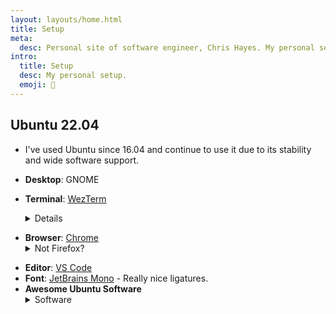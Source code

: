 ```yaml
---
layout: layouts/home.html
title: Setup
meta:
  desc: Personal site of software engineer, Chris Hayes. My personal setup.
intro:
  title: Setup
  desc: My personal setup.
  emoji: 🧰
---
```


## <span class="text-fg-dark inline-block py-1 px-2 bg-secondary bg-opacity-30 rounded-md">Ubuntu 22.04</span>

- I've used Ubuntu since 16.04 and continue to use it due to its stability and wide software support.
- **Desktop**: GNOME

- **Terminal**: [WezTerm](https://wezfurlong.org/wezterm/) <details><summary>Details</summary>
  - WezTerm is a GPU-accelerated cross-platform terminal written in Rust.
  - **Editor:** Vim
  - **[my dotfiles](https://github.com/christopher-hayes/dotfiles)** - Not exhaustive, Slowly moving my private dotfiles into this repo

</details>

- **Browser**: [Chrome](https://www.google.com/chrome/)<details><summary>Not Firefox?</summary>
  - I'm a huge fan of Mozilla, and a subscriber of [Mozilla VPN](https://vpn.mozilla.org/), [Relay](https://relay.firefox.com/), and [MDN Plus](https://developer.mozilla.org/en-US/docs/MDN/Contribute/MDN_plus). And previously only a Firefox user. But, between browser performance, Google Profiles, and better devtooling (responsive view, snippets, performance insights, local overrides), using Chrome as my main browser just made more sense.
  - However, if Chrome's Manifest V3 update arriving in 2023 completely breaks adblockers, def switching back to Firefox.

</details>

- **Editor**: [VS Code](https://code.visualstudio.com/)
- **Font**: [JetBrains Mono](https://www.jetbrains.com/lp/mono/) - Really nice ligatures.
- **Awesome Ubuntu Software**  <details><summary>Software</summary>
  - [Gnome Tweaks](https://wiki.gnome.org/Apps/Tweaks) <details><summary>The place for missing GNOME configs</summary>
    - A common complaint with Gnome is it's lack of customization. Gnome Tweaks fills that gap for me.

    </details>

  - [GThumb](https://wiki.gnome.org/Apps/Gthumb) <details><summary>Fantastic GNOME photo viewer </summary>
    - I'm a huge fan of GThumb. It's an extremely capable photo viewer and editor with custom bash scripts support.
    - GThumb does have stability issues, but it's still by far the best photo viewer I've used.
    - I have some of my GHumb scripts shared on [GitHub](https://gist.github.com/christopher-hayes/fd1be7ee982726845e7d76f106d0cda8).

    </details>

</details>

<!-- 
## <span class="text-fg-dark inline-block py-1 px-2 bg-secondary bg-opacity-30 rounded-md">macos</span>

<details><summary>Mac software</summary>

- **In use** - for work. But, the software for Mac isn't half bad.
- [DevUtils](https://devutils.app/) - A collection of developer tools.
- [Yabai](https://github.com/koekeishiya/yabai) - Tiling window manager for tiling + focus on hover
- [Transmit](https://panic.com/transmit/) - A really solid FTP/SFTP client
- [Alfred](https://www.alfredapp.com/) - Spotlight on steroids

</details>

## <span class="text-fg-dark inline-block py-1 px-2 bg-secondary bg-opacity-30 rounded-md">hardware</span>

- **Laptop**: Lenovo ThinkPad P1 Gen3
  - Happy with it - great performance
- **Desktop**: Ryzen 9 5950X, 64GB RAM, 1TB NVMe, 2TB external SSD, RTX 3090
  - Built for AI/ML work with the 3090's 24GB VRAM

 -->
